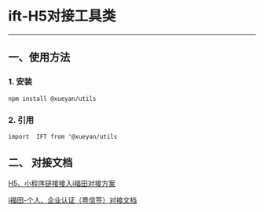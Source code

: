 <!--
 * @Author: 薛严 348352046@qq.com
 * @Date: 2023-06-06 09:14:57
 * @LastEditors: 薛严 348352046@qq.com
 * @LastEditTime: 2023-06-07 11:43:22
 * @FilePath: /xy-utils/README.md
 * @Description: 这是默认设置,请设置`customMade`, 打开koroFileHeader查看配置 进行设置: https://github.com/OBKoro1/koro1FileHeader/wiki/%E9%85%8D%E7%BD%AE
-->
# ift-H5对接工具类

*****

## 一、使用方法
### 1. 安装
  ```
  npm install @xueyan/utils
  ```
### 2. 引用

```
import  IFT from '@xueyan/utils
```

## 二、 对接文档
[H5、小程序链接接入i福田对接方案](https://jiatui.feishu.cn/docs/doccnz5dgHRFbaHKsYBsRKl2ADc)

[i福田-个人、企业认证（粤信签）对接文档](https://o8f2k67g83.feishu.cn/docx/A04Yd8y9voz2O2xYMu9cmwP2nkg)